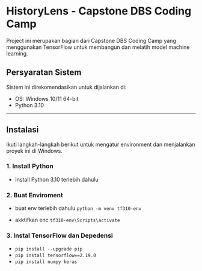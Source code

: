 # HistoryLens - Capstone DBS Coding Camp

Project ini merupakan bagian dari Capstone DBS Coding Camp yang menggunakan TensorFlow untuk membangun dan melatih model machine learning.

## Persyaratan Sistem

Sistem ini direkomendasikan untuk dijalankan di:

- OS: Windows 10/11 64-bit
- Python 3.10

---

## Instalasi

Ikuti langkah-langkah berikut untuk mengatur environment dan menjalankan proyek ini di Windows.

### 1. Install Python

- Install Python 3.10 terlebih dahulu

### 2. Buat Enviroment


- buat env terlebih dahulu `python -m venv tf310-env`

- akktifkan enc `tf310-env\Scripts\activate`

### 3. Instal TensorFlow dan Depedensi
- `pip install --upgrade pip`
- `pip install tensorflow==2.19.0`
- `pip install numpy keras`


